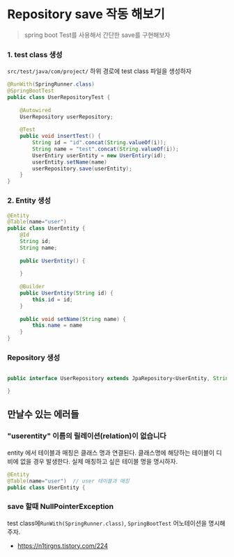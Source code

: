 # Repository save 작동 해보기

> spring boot Test를 사용해서 간단한 save를 구현해보자



### 1. test class 생성

`src/test/java/com/project/` 하위 경로에 test class 파일을 생성하자

```java
@RunWith(SpringRunner.class)
@SpringBootTest
public class UserRepositoryTest {
    
    @Autowired
    UserRepository userRepository;
    
    @Test
    public void insertTest() {
        String id = "id".concat(String.valueOf(i));
        String name = "test".concat(String.valueOf(i));
        UserEntiry userEntity = new UserEntiry(id);
        userEntity.setName(name)
        userRepository.save(userEntity);
    }
}
```



### 2. Entity 생성

```java
@Entity
@Table(name="user")
public class UserEntity {
    @Id
    String id;
    String name;
    
    public UserEntity() {
       
    }
    
    @Builder
    public UserEntity(String id) {
        this.id = id;
    }
    
    public void setName(String name) {
        this.name = name
    }
}
```



### Repository 생성

```java

public interface UserRepository extends JpaRepository<UserEntity, String> {

}
```





## 만날수 있는 에러들

### "userentity" 이름의 릴레이션(relation)이 없습니다

entity 에서 테이블과 매칭은 클래스 명과 연결된다. 클래스명에 해당하는 테이블이 디비에 없을 경우 발생한다. 실제 매칭하고 싶은 테이블 명을 명시하자.

```java
@Entity
@Table(name="user")  // user 테이블과 매칭
public class UserEntity {
```



### save 할때 NullPointerException

test class에`RunWith(SpringRunner.class)`,  `SpringBootTest` 어노테이션을 명시해 주자.

- https://n1tjrgns.tistory.com/224

